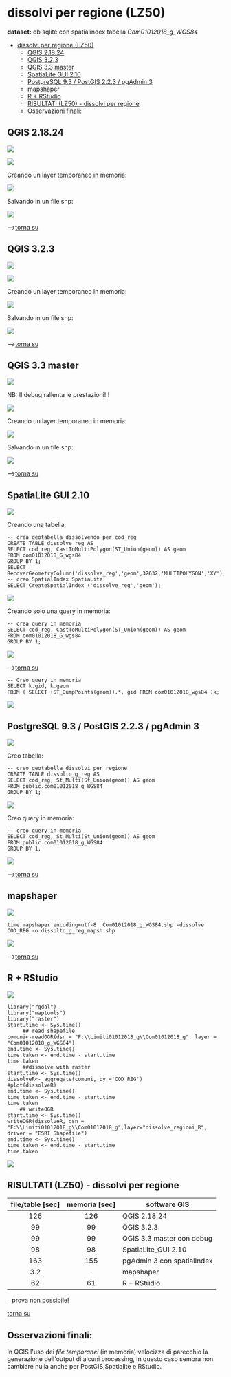 # dissolvi per regione (LZ50)

**dataset:** db sqlite con spatialindex tabella _Com01012018_g_WGS84_

<!-- TOC -->

- [dissolvi per regione (LZ50)](#dissolvi-per-regione-lz50)
    - [QGIS 2.18.24](#qgis-21824)
    - [QGIS 3.2.3](#qgis-323)
    - [QGIS 3.3 master](#qgis-33-master)
    - [SpatiaLite GUI 2.10](#spatialite-gui-210)
    - [PostgreSQL 9.3 / PostGIS 2.2.3 / pgAdmin 3](#postgresql-93--postgis-223--pgadmin-3)
    - [mapshaper](#mapshaper)
    - [R + RStudio](#r--rstudio)
    - [RISULTATI (LZ50) - dissolvi per regione](#risultati-lz50---dissolvi-per-regione)
    - [Osservazioni finali:](#osservazioni-finali)

<!-- /TOC -->

## QGIS 2.18.24

![](../img/qgis21824_info.png)

![](../img/dissolve_reg/qgis21824_01.png)

Creando un layer temporaneo in memoria:

![](../img/dissolve_reg/qgis21824_02.png)

Salvando in un file shp:

![](../img/dissolve_reg/qgis21824_03.png)

-->[torna su](#dissolvi-per-regione-lz50)

## QGIS 3.2.3

![](../img/qgis323_info.png)

![](../img/dissolve_reg/qgis323_01.png)

Creando un layer temporaneo in memoria:

![](../img/dissolve_reg/qgis323_03.png)

Salvando in un file shp:

![](../img/dissolve_reg/qgis323_02.png)

-->[torna su](#dissolvi-per-regione-lz50)

## QGIS 3.3 master

![](../img/qgis33_master_info.png)

NB: Il debug rallenta le prestazioni!!!

![](../img/dissolve_reg/qgis330_01.png)

Creando un layer temporaneo in memoria:

![](../img/dissolve_reg/qgis330_03.png)

Salvando in un file shp:

![](../img/dissolve_reg/qgis330_02.png)

-->[torna su](#dissolvi-per-regione-lz50)

## SpatiaLite GUI 2.10

![](../img/spatialite_gui_210_info.png)

Creando una tabella:

```
-- crea geotabella dissolvendo per cod_reg
CREATE TABLE dissolve_reg AS
SELECT cod_reg, CastToMultiPolygon(ST_Union(geom)) AS geom
FROM com01012018_G_wgs84
GROUP BY 1;
SELECT RecoverGeometryColumn('dissolve_reg','geom',32632,'MULTIPOLYGON','XY');
-- creo SpatialIndex SpatiaLite
SELECT CreateSpatialIndex ('dissolve_reg','geom');
```
![](../img/dissolve_reg/sl_210_01.png)

Creando solo una query in memoria:

```
-- crea query in memoria
SELECT cod_reg, CastToMultiPolygon(ST_Union(geom)) AS geom
FROM com01012018_G_wgs84
GROUP BY 1;
```

![](../img/dissolve_reg/sl_210_02.png)

-->[torna su](#dissolvi-per-regione-lz50)

```
-- Creo query in memoria
SELECT k.gid, k.geom  
FROM ( SELECT (ST_DumpPoints(geom)).*, gid FROM com01012018_wgs84 )k;
```

![](../img/dissolve_reg/sl_210_02.png)

## PostgreSQL 9.3 / PostGIS 2.2.3 / pgAdmin 3

![](../img/pgAmin3_info.png)

Creo tabella:

```
-- creo geotabella dissolvi per regione
CREATE TABLE dissolto_g_reg AS
SELECT cod_reg, St_Multi(St_Union(geom)) AS geom
FROM public.com01012018_g_WGS84
GROUP BY 1;
```
![](../img/dissolve_reg/pg_223_01.png)

Creo query in memoria:

```
-- creo query in memoria
SELECT cod_reg, St_Multi(St_Union(geom)) AS geom
FROM public.com01012018_g_WGS84
GROUP BY 1;
```

![](../img/dissolve_reg/pg_223_02.png)

-->[torna su](#dissolvi-per-regione-lz50)

## mapshaper

![](../img/mapshaper_info.png)

```
time mapshaper encoding=utf-8  Com01012018_g_WGS84.shp -dissolve COD_REG -o dissolto_g_reg_mapsh.shp
```

![](../img/dissolve_reg/mapshaper_01.png)

-->[torna su](#dissolvi-per-regione-lz50)

## R + RStudio

![](../img/rstudio_info.png)

```
library("rgdal")
library("maptools")
library("raster")
start.time <- Sys.time()
     ## read shapefile
comuni<-readOGR(dsn = "F:\\Limiti01012018_g\\Com01012018_g", layer = "Com01012018_g_WGS84")
end.time <- Sys.time()
time.taken <- end.time - start.time
time.taken
     ##dissolve with raster
start.time <- Sys.time()
dissolveR<- aggregate(comuni, by ='COD_REG')
#plot(dissolveR)
end.time <- Sys.time()
time.taken <- end.time - start.time
time.taken
    ## writeOGR
start.time <- Sys.time()
writeOGR(dissolveR, dsn = "F:\\Limiti01012018_g\\Com01012018_g",layer="dissolve_regioni_R", driver = "ESRI Shapefile")
end.time <- Sys.time()
time.taken <- end.time - start.time
time.taken
```
![](../img/dissolve_reg/r_01.png)

## RISULTATI (LZ50) - dissolvi per regione

file/table [sec]|memoria [sec]|software GIS
:---------:|:---------:|---------
126        |  126      |QGIS 2.18.24
99         |   99      |QGIS 3.2.3
99         |   99      |QGIS 3.3 master con debug
98         |   98      |SpatiaLite_GUI 2.10
163        |  155      |pgAdmin 3 con spatialIndex
3.2        |   `-`     |mapshaper
62         |   61      |R + RStudio

`-` prova non possibile! 

[torna su](#dissolvi-per-regione-lz50)

## Osservazioni finali:

In QGIS l'uso dei _file temporanei_ (in memoria) velocizza di parecchio la generazione dell'output di alcuni processing, in questo caso sembra non cambiare nulla anche per PostGIS,Spatialite e RStudio.